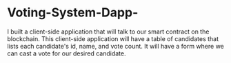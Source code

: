 # Voting-System-Dapp-
I built a client-side application that will talk to our smart contract on the blockchain. This client-side application will have a table of candidates that lists each candidate's id, name, and vote count. It will have a form where we can cast a vote for our desired candidate.
